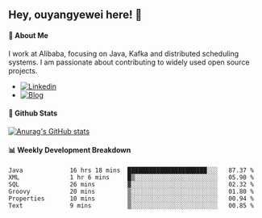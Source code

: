 ## Hey, ouyangyewei here! :wave:

#### :rocket: About Me
I work at Alibaba, focusing on Java, Kafka and distributed scheduling systems. I am passionate about contributing to widely used open source projects.

- [![Linkedin](https://img.shields.io/badge/LinkedIn-ouyangyewei-blue)](https://www.linkedin.com/in/ouyangyewei/)
- [![Blog](https://img.shields.io/badge/Blog-yeweiouyang-orange)](https://blog.csdn.net/yeweiouyang)

#### :star2: Github Stats
[![Anurag's GitHub stats](https://github-readme-stats.vercel.app/api?username=ouyangyewei&show_icons=true&cache_seconds=3600&theme=tokyonight)](https://github.com/anuraghazra/github-readme-stats)

#### :bar_chart: Weekly Development Breakdown
<!--START_SECTION:waka-->

```text
Java             16 hrs 18 mins  ██████████████████████░░░   87.37 %
XML              1 hr 6 mins     █▒░░░░░░░░░░░░░░░░░░░░░░░   05.90 %
SQL              26 mins         ▓░░░░░░░░░░░░░░░░░░░░░░░░   02.32 %
Groovy           20 mins         ▒░░░░░░░░░░░░░░░░░░░░░░░░   01.80 %
Properties       10 mins         ▒░░░░░░░░░░░░░░░░░░░░░░░░   00.94 %
Text             9 mins          ▒░░░░░░░░░░░░░░░░░░░░░░░░   00.85 %
```

<!--END_SECTION:waka-->
